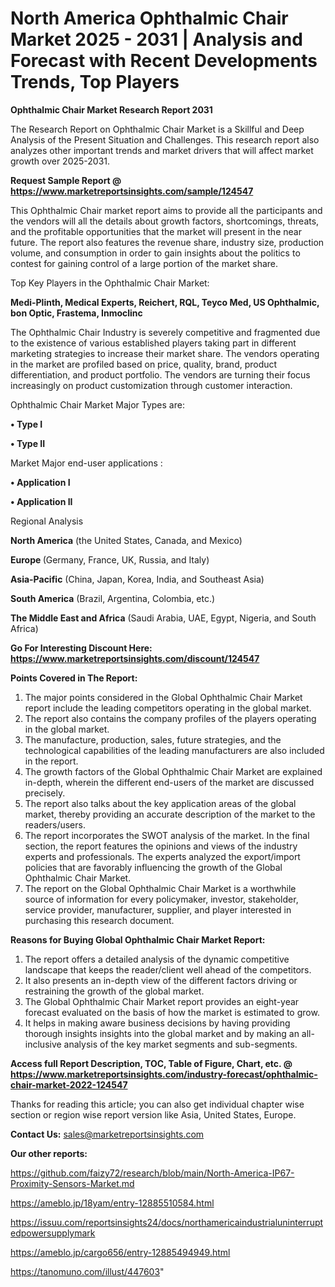 # North America Ophthalmic Chair Market 2025 - 2031 | Analysis and Forecast with Recent Developments Trends, Top Players

<strong>Ophthalmic Chair Market Research Report 2031</strong>

The Research Report on Ophthalmic Chair Market is a Skillful and Deep Analysis of the Present Situation and Challenges. This research report also analyzes other important trends and market drivers that will affect market growth over 2025-2031.

<strong>Request Sample Report @ <a href=https://www.marketreportsinsights.com/sample/124547>https://www.marketreportsinsights.com/sample/124547</a></strong>

This Ophthalmic Chair market report aims to provide all the participants and the vendors will all the details about growth factors, shortcomings, threats, and the profitable opportunities that the market will present in the near future. The report also features the revenue share, industry size, production volume, and consumption in order to gain insights about the politics to contest for gaining control of a large portion of the market share.

Top Key Players in the Ophthalmic Chair Market:

<strong>Medi-Plinth, Medical Experts, Reichert, RQL, Teyco Med, US Ophthalmic, bon Optic, Frastema, Inmoclinc</strong>

The Ophthalmic Chair Industry is severely competitive and fragmented due to the existence of various established players taking part in different marketing strategies to increase their market share. The vendors operating in the market are profiled based on price, quality, brand, product differentiation, and product portfolio. The vendors are turning their focus increasingly on product customization through customer interaction.

Ophthalmic Chair Market Major Types are:

<strong>• Type I

• Type II</strong>

Market Major end-user applications :

<strong>• Application I

• Application II</strong>

Regional Analysis

</u><strong><b>North America</b></strong> (the United States, Canada, and Mexico)

<strong><b>Europe </b></strong>(Germany, France, UK, Russia, and Italy)

<strong><b>Asia-Pacific</b></strong> (China, Japan, Korea, India, and Southeast Asia)

<strong><b>South America</b></strong> (Brazil, Argentina, Colombia, etc.)

<strong><b>The Middle East and Africa</b></strong> (Saudi Arabia, UAE, Egypt, Nigeria, and South Africa)

<strong>Go For Interesting Discount Here: <a href=https://www.marketreportsinsights.com/discount/124547>https://www.marketreportsinsights.com/discount/124547</a></strong>

<strong>Points Covered in The Report:</strong>
<ol>
  <li>The major points considered in the Global Ophthalmic Chair Market report include the leading competitors operating in the global market.</li>
  <li>The report also contains the company profiles of the players operating in the global market.</li>
  <li>The manufacture, production, sales, future strategies, and the technological capabilities of the leading manufacturers are also included in the report.</li>
  <li>The growth factors of the Global Ophthalmic Chair Market are explained in-depth, wherein the different end-users of the market are discussed precisely.</li>
  <li>The report also talks about the key application areas of the global market, thereby providing an accurate description of the market to the readers/users.</li>
  <li>The report incorporates the SWOT analysis of the market. In the final section, the report features the opinions and views of the industry experts and professionals. The experts analyzed the export/import policies that are favorably influencing the growth of the Global Ophthalmic Chair Market.</li>
  <li>The report on the Global Ophthalmic Chair Market is a worthwhile source of information for every policymaker, investor, stakeholder, service provider, manufacturer, supplier, and player interested in purchasing this research document.</li>
</ol>
<strong>Reasons for Buying Global Ophthalmic Chair Market Report:</strong>

<ol>
  <li>The report offers a detailed analysis of the dynamic competitive landscape that keeps the reader/client well ahead of the competitors.</li>
  <li>It also presents an in-depth view of the different factors driving or restraining the growth of the global market.</li>
  <li>The Global Ophthalmic Chair Market report provides an eight-year forecast evaluated on the basis of how the market is estimated to grow.</li>
  <li>It helps in making aware business decisions by having providing thorough insights insights into the global market and by making an all-inclusive analysis of the key market segments and sub-segments.</li>
</ol>
<strong>Access full Report Description, TOC, Table of Figure, Chart, etc. @ <a href=https://www.marketreportsinsights.com/industry-forecast/ophthalmic-chair-market-2022-124547>https://www.marketreportsinsights.com/industry-forecast/ophthalmic-chair-market-2022-124547</a></strong>


Thanks for reading this article; you can also get individual chapter wise section or region wise report version like Asia, United States, Europe.

<strong>Contact Us:</strong>
sales@marketreportsinsights.com

<strong>Our other reports:</strong>

<a href=https://github.com/faizy72/research/blob/main/North-America-IP67-Proximity-Sensors-Market.md>https://github.com/faizy72/research/blob/main/North-America-IP67-Proximity-Sensors-Market.md</a>

<a href=https://ameblo.jp/18yam/entry-12885510584.html>https://ameblo.jp/18yam/entry-12885510584.html</a>

<a href=https://issuu.com/reportsinsights24/docs/northamericaindustrialuninterruptedpowersupplymark>https://issuu.com/reportsinsights24/docs/northamericaindustrialuninterruptedpowersupplymark</a>

<a href=https://ameblo.jp/cargo656/entry-12885494949.html>https://ameblo.jp/cargo656/entry-12885494949.html</a>

<a href=https://tanomuno.com/illust/447603>https://tanomuno.com/illust/447603</a>"
